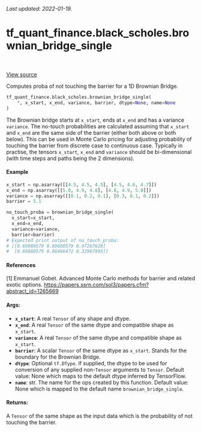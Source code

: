 <!--
This file is generated by a tool. Do not edit directly.
For open-source contributions the docs will be updated automatically.
-->

*Last updated: 2022-01-19.*

<div itemscope itemtype="http://developers.google.com/ReferenceObject">
<meta itemprop="name" content="tf_quant_finance.black_scholes.brownian_bridge_single" />
<meta itemprop="path" content="Stable" />
</div>

# tf_quant_finance.black_scholes.brownian_bridge_single

<!-- Insert buttons and diff -->

<table class="tfo-notebook-buttons tfo-api" align="left">
</table>

<a target="_blank" href="https://github.com/google/tf-quant-finance/blob/master/tf_quant_finance/black_scholes/brownian_bridge.py">View source</a>



Computes proba of not touching the barrier for a 1D Brownian Bridge.

```python
tf_quant_finance.black_scholes.brownian_bridge_single(
    *, x_start, x_end, variance, barrier, dtype=None, name=None
)
```



<!-- Placeholder for "Used in" -->

The Brownian bridge starts at `x_start`, ends at `x_end` and has a variance
`variance`. The no-touch probabilities are calculated assuming that `x_start`
and `x_end` are the same side of the barrier (either both above or both
below).
This can be used in Monte Carlo pricing for adjusting probability of
touching the barrier from discrete case to continuous case.
Typically in practise, the tensors `x_start`, `x_end` and `variance` should be
bi-dimensional (with time steps and paths being the 2 dimensions).

#### Example

```python
x_start = np.asarray([[4.5, 4.5, 4.5], [4.5, 4.6, 4.7]])
x_end = np.asarray([[5.0, 4.9, 4.8], [4.8, 4.9, 5.0]])
variance = np.asarray([[0.1, 0.2, 0.1], [0.3, 0.1, 0.2]])
barrier = 5.1

no_touch_proba = brownian_bridge_single(
  x_start=x_start,
  x_end=x_end,
  variance=variance,
  barrier=barrier)
# Expected print output of no_touch_proba:
# [[0.69880579 0.69880579 0.97267628]
#  [0.69880579 0.86466472 0.32967995]]
```

#### References

[1] Emmanuel Gobet. Advanced Monte Carlo methods for barrier and related
exotic options.
https://papers.ssrn.com/sol3/papers.cfm?abstract_id=1265669

#### Args:


* <b>`x_start`</b>: A real `Tensor` of any shape and dtype.
* <b>`x_end`</b>: A real `Tensor` of the same dtype and compatible shape as
  `x_start`.
* <b>`variance`</b>: A real `Tensor` of the same dtype and compatible shape as
  `x_start`.
* <b>`barrier`</b>: A scalar `Tensor` of the same dtype as `x_start`. Stands for the
  boundary for the Brownian Bridge.
* <b>`dtype`</b>: Optional `tf.DType`. If supplied, the dtype to be used for conversion
  of any supplied non-`Tensor` arguments to `Tensor`.
  Default value: None which maps to the default dtype inferred by
  TensorFlow.
* <b>`name`</b>: str. The name for the ops created by this function.
  Default value: None which is mapped to the default name
  `brownian_bridge_single`.


#### Returns:

A `Tensor` of the same shape as the input data which is the probability
of not touching the barrier.
